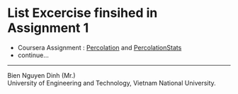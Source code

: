 # List Excercise finsihed in Assignment 1
* Coursera Assignment : [Percolation][percolation] and [PercolationStats][percolationStats]
* continue...

---
Bien Nguyen Dinh (Mr.)  
University of Engineering and Technology, Vietnam National University.

[percolation]: ./percolation/Percolation.java "Percolation"
[percolationStats]: ./percolation/PercolationStats.java "Percolation Stats"